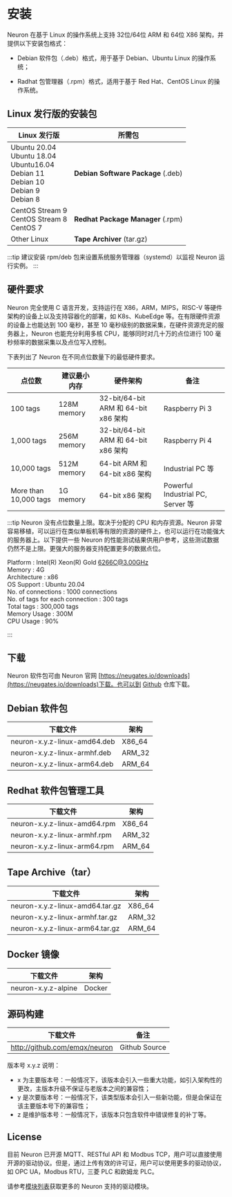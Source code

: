 # 安装

Neuron 在基于 Linux 的操作系统上支持 32位/64位 ARM 和 64位 X86 架构，并提供以下安装包格式：

* Debian 软件包（.deb）格式，用于基于 Debian、Ubuntu Linux 的操作系统；

* Radhat 包管理器（.rpm）格式，适用于基于 Red Hat、CentOS Linux 的操作系统。

## Linux 发行版的安装包

| Linux 发行版                                    | 所需包        |
| ------------------------------------------------------------ | ------------------ |
| Ubuntu 20.04<br> Ubuntu 18.04<br> Ubuntu16.04<br> Debian 11<br> Debian 10<br> Debian 9<br> Debian 8               | **Debian Software Package** (.deb)         |
| CentOS Stream 9<br> CentOS Stream 8<br> CentOS 7    | **Redhat Package Manager** (.rpm)         |
| Other Linux | **Tape Archiver** (tar.gz) |

:::tip
建议安装 rpm/deb 包来设置系统服务管理器（systemd）以监视 Neuron 运行实例。
:::

## 硬件要求

Neuron 完全使用 C 语言开发，支持运行在 X86，ARM，MIPS，RISC-V 等硬件架构的设备上以及支持容器化的部署，如 K8s、KubeEdge 等。在有限硬件资源的设备上也能达到 100 毫秒，甚至 10 毫秒级别的数据采集，在硬件资源充足的服务器上，Neuron 也能充分利用多核 CPU，能够同时对几十万的点位进行 100 毫秒频率的数据采集以及点位写入控制。

下表列出了 Neuron 在不同点位数量下的最低硬件要求。

| 点位数                 | 建议最小内存   | 硬件架构                              | 备注          |
| -------------------- | ----------- | ---------------------------------- | ----------------------------------- |
| 100 tags               | 128M memory | 32-bit/64-bit ARM 和 64-bit x86 架构 | Raspberry Pi 3 |
| 1,000 tags             | 256M memory | 32-bit/64-bit ARM 和 64-bit x86 架构  | Raspberry Pi 4 |
| 10,000 tags            | 512M memory | 64-bit ARM 和 64-bit x86 架构         | Industrial PC 等 |
| More than 10,000 tags  | 1G memory   | 64-bit x86 架构                       | Powerful Industrial PC, Server 等 |

:::tip
Neuron 没有点位数量上限。取决于分配的 CPU 和内存资源。Neuron 非常容易移植，可以运行在类似单板机等有限的资源的硬件上，也可以运行在功能强大的服务器上。以下提供一些 Neuron 的性能测试结果供用户参考，这些测试数据仍然不是上限。更强大的服务器支持配置更多的数据点位。

Platform                         : Intel(R) Xeon(R) Gold 6266C@3.00GHz<br>
Memory                           : 4G<br>
Architecture                     : x86<br>
OS Support                       : Ubuntu 20.04<br>
No. of connections               : 1000 connections<br>
No. of tags for each connection  : 300 tags<br>
Total tags                       : 300,000 tags<br>
Memory Usage                     : 300M<br>
CPU Usage                        : 90%<br>

:::

## 下载

Neuron 软件包可由 Neuron 官网 [https://neugates.io/downloads](https://neugates.io/downloads)下载。也可以到 [Github](https://github.com/emqx/neuron/releases) 仓库下载。

## Debian 软件包

| 下载文件                     | 架构   |
| ---------------------------- | ------ |
| neuron-x.y.z-linux-amd64.deb | X86_64 |
| neuron-x.y.z-linux-armhf.deb | ARM_32 |
| neuron-x.y.z-linux-arm64.deb | ARM_64 |


## Redhat 软件包管理工具

| 下载文件                     | 架构   |
| ---------------------------- | ------ |
| neuron-x.y.z-linux-amd64.rpm | X86_64 |
| neuron-x.y.z-linux-armhf.rpm | ARM_32 |
| neuron-x.y.z-linux-arm64.rpm | ARM_64 |


## Tape Archive（tar）

| 下载文件                        | 架构   |
| ------------------------------- | ------ |
| neuron-x.y.z-linux-amd64.tar.gz | X86_64 |
| neuron-x.y.z-linux-armhf.tar.gz | ARM_32 |
| neuron-x.y.z-linux-arm64.tar.gz | ARM_64 |


## Docker 镜像

| 下载文件            | 架构   |
| ------------------- | ------ |
| neuron-x.y.z-alpine | Docker |


## 源码构建

| 下载文件                      | 备注          |
| ----------------------------- | ------------- |
| http://github.com/emqx/neuron | Github Source |

版本号 x.y.z 说明：

* x 为主要版本号：一般情况下，该版本会引入一些重大功能，如引入架构性的更改，主版本升级不保证与老版本之间的兼容性；
* y 是次要版本号：一般情况下，该类型版本会引入一些新功能，但是会保证在该主要版本号下的兼容性；
* z 是维护版本号：一般情况下，该版本只包含软件中错误修复的补丁等。


## License

目前 Neuron 已开源 MQTT、RESTful API 和 Modbus TCP，用户可以直接使用开源的驱动协议。但是，通过上传有效的许可证，用户可以使用更多的驱动协议，如 OPC UA，Modbus RTU，三菱 PLC 和欧姆龙 PLC。


请参考[模块列表](../introduction/plugin-list/plugin-list.md)获取更多的 Neuron 支持的驱动模块。

